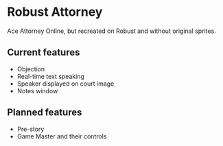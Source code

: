 # Robust Attorney
Ace Attorney Online, but recreated on Robust and without original sprites.

## Current features
* Objection
* Real-time text speaking
* Speaker displayed on court image
* Notes window

## Planned features
* Pre-story
* Game Master and their controls